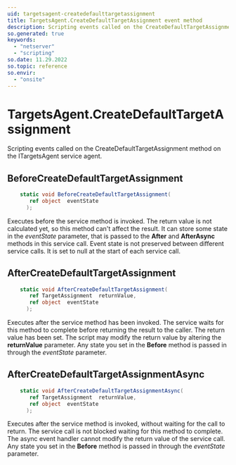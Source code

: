 ```yaml
---
uid: targetsagent-createdefaulttargetassignment
title: TargetsAgent.CreateDefaultTargetAssignment event method
description: Scripting events called on the CreateDefaultTargetAssignment method on the TargetsAgent service agent.
so.generated: true
keywords:
  - "netserver"
  - "scripting"
so.date: 11.29.2022
so.topic: reference
so.envir:
  - "onsite"
---
```

# TargetsAgent.CreateDefaultTargetAssignment

Scripting events called on the <see cref='M:SuperOffice.CRM.Services.ITargetsAgent.CreateDefaultTargetAssignment'>CreateDefaultTargetAssignment</see> method on the <see cref='ITargetsAgent'>ITargetsAgent</see>  service agent.

## BeforeCreateDefaultTargetAssignment
```cs
    static void BeforeCreateDefaultTargetAssignment(
       ref object  eventState
      );
```
Executes before the service method is invoked.
The return value is not calculated yet, so this method can't affect the result.
It can store some state in the *eventState* parameter, that is passed to the **After** and **AfterAsync** methods in this service call.
Event state is not preserved between different service calls. It is set to null at the start of each service call.
## AfterCreateDefaultTargetAssignment
```cs
    static void AfterCreateDefaultTargetAssignment(
       ref TargetAssignment  returnValue,
       ref object  eventState
      );
```
Executes after the service method has been invoked. The service waits for this method to complete before returning the result to the caller.
The return value has been set. The script may modify the return value by altering the **returnValue** parameter.
Any state you set in the **Before** method is passed in through the *eventState* parameter.
## AfterCreateDefaultTargetAssignmentAsync
```cs
    static void AfterCreateDefaultTargetAssignmentAsync(
       ref TargetAssignment  returnValue,
       ref object  eventState
      );
```
Executes after the service method is invoked, without waiting for the call to return.
The service call is not blocked waiting for this method to complete.
The async event handler cannot modify the return value of the service call.
Any state you set in the **Before** method is passed in through the *eventState* parameter.

